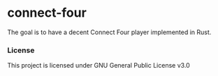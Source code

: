 # connect-four
The goal is to have a decent Connect Four player implemented in Rust.

### License
This project is licensed under GNU General Public License v3.0
